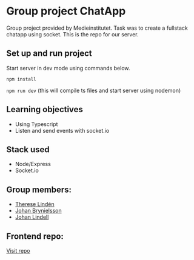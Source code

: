# Group project ChatApp

Group project provided by Medieinstitutet. Task was to create a fullstack chatapp using socket. This is the repo for our server.

## Set up and run project

Start server in dev mode using commands below.

`npm install`

`npm run dev` (this will compile ts files and start server using nodemon)

## Learning objectives

- Using Typescript
- Listen and send events with socket.io

## Stack used

- Node/Express
- Socket.io

## Group members:

- [Therese Lindén](https://github.com/thereselinden/)
- [Johan Brynielsson](https://github.com/johanbry/)
- [Johan Lindell](https://github.com/Lokacitron123/)

## Frontend repo:

[Visit repo](https://github.com/johanbry/chat-app-client)
